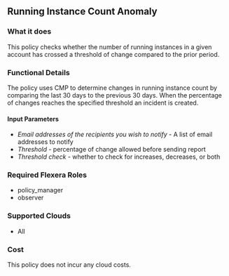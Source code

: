 ## Running Instance Count Anomaly

### What it does
This policy checks whether the number of running instances in a given account has crossed a threshold of change compared to the prior period.

### Functional Details

The policy uses CMP to determine changes in running instance count by comparing the last 30 days to the previous 30 days.  When the percentage of changes reaches the specified threshold an incident is created.
  
#### Input Parameters

- *Email addresses of the recipients you wish to notify* - A list of email addresses to notify
- *Threshold* - percentage of change allowed before sending report
- *Threshold check* - whether to check for increases, decreases, or both

### Required Flexera Roles

- policy_manager
- observer

### Supported Clouds

- All

### Cost

This policy does not incur any cloud costs.